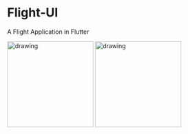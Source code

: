 # Flight-UI
A Flight Application in Flutter

<img src="Screenshot 2019-09-29 at 10.23.24 AM.png" alt="drawing" width="200"/>
<img src="Screenshot 2019-09-29 at 10.24.12 AM.png" alt="drawing" width="200"/>
